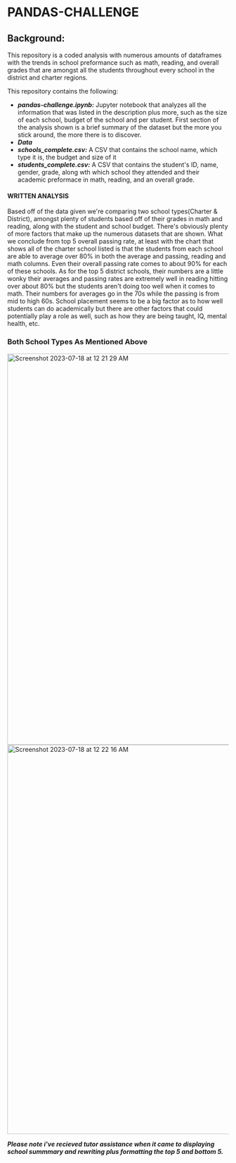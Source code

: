 # PANDAS-CHALLENGE

## Background:
This repository is a coded analysis with numerous amounts of dataframes with the trends in school preformance such as math, reading, and overall grades that are amongst all the students throughout every school in the district and charter regions. 

  This repository contains the following:
  - ***pandas-challenge.ipynb:*** Jupyter notebook that analyzes all the information that was listed in the description plus more, such as the size of each school, budget of the school and per student. First section of the analysis shown is a brief summary of the dataset but the more you stick around, the more there is to discover.
  - ***Data***
  - ***schools_complete.csv:*** A CSV that contains the school name, which type it is, the budget and size of it
  - ***students_complete.csv:*** A CSV that contains the student's ID, name, gender, grade, along wth which school they attended and their academic preformace in math, reading, and an overall grade.

#### WRITTEN ANALYSIS
Based off of the data given we're comparing two school types(Charter & District), amongst plenty of students based off of their grades in math and reading, along with the student and school budget. There's obviously plenty of more factors that make up the numerous datasets that are shown. What we conclude from top 5 overall passing rate, at least with the chart that shows all of the charter school listed is that the students from each school are able to average over 80% in both the average and passing, reading and math columns. Even their overall passing rate comes to about 90% for each of these schools. As for the top 5 district schools, their numbers are a little wonky their averages and passing rates are extremely well in reading hitting over about 80% but the students aren't doing too well when it comes to math. Their numbers for averages go in the 70s while the passing is from mid to high 60s. School placement seems to be a big factor as to how well students can do academically but there are other factors that could potentially play a role as well, such as how they are being taught, IQ, mental health, etc.

### Both School Types As Mentioned Above
<img width="889" alt="Screenshot 2023-07-18 at 12 21 29 AM" src="https://github.com/sorapmas/pandaschallenge/assets/128443029/96bcedab-6696-43f1-83ec-35975125935d">

<img width="885" alt="Screenshot 2023-07-18 at 12 22 16 AM" src="https://github.com/sorapmas/pandaschallenge/assets/128443029/b6989254-984a-41d8-a4b6-9c862a5f7c53">




***Please note i've recieved tutor assistance when it came to displaying school summmary and rewriting plus formatting the top 5 and bottom 5.***


